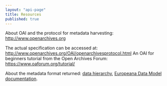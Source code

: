 ```yaml
---
layout: "api-page"
title: Resources
published: true
---
```


About OAI and the protocol for metadata harvesting: http://www.openarchives.org

The actual specification can be accessed at: http://www.openarchives.org/OAI/openarchivesprotocol.html
An OAI for beginners tutorial from the Open Archives Forum: https://www.oaforum.org/tutorial/

About the metadata format returned: [data hierarchy](/api/data-hierarchy/), [Europeana Data Model documentation](http://pro.europeana.eu/edm-documentation).